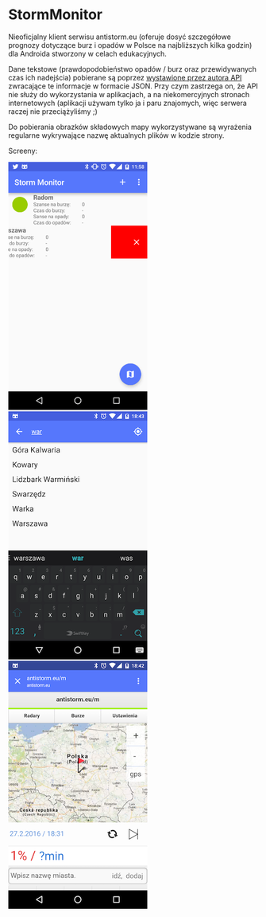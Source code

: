 # StormMonitor
Nieoficjalny klient serwisu antistorm.eu (oferuje dosyć szczegółowe prognozy dotyczące burz i opadów w Polsce na najbliższych kilka godzin) dla Androida stworzony w celach edukacyjnych.

Dane tekstowe (prawdopodobieństwo opadów / burz oraz przewidywanych czas ich nadejścia) pobierane są poprzez [wystawione przez autora API](http://antistorm.eu/?strona=webmasterzy) zwracające te informacje w formacie JSON. Przy czym zastrzega on, że API nie służy do wykorzystania w aplikacjach, a na niekomercyjnych stronach internetowych (aplikacji używam tylko ja i paru znajomych, więc serwera raczej nie przeciążyliśmy ;)

Do pobierania obrazków składowych mapy wykorzystywane są wyrażenia regularne wykrywające nazwę aktualnych plików w kodzie strony.

Screeny:

![MyImage](https://github.com/revanmj/StormMonitor/raw/master/screen1.png) ![MyImage](https://github.com/revanmj/StormMonitor/raw/master/screen2.png) ![MyImage](https://github.com/revanmj/StormMonitor/raw/master/screen3.png)
